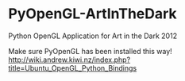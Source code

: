 PyOpenGL-ArtInTheDark
=====================

Python OpenGL Application for Art in the Dark 2012


Make sure PyOpenGL has been installed this way!
http://wiki.andrew.kiwi.nz/index.php?title=Ubuntu_OpenGL_Python_Bindings


